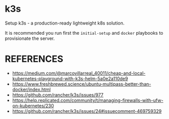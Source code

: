 # k3s

Setup k3s - a production-ready lightweight k8s solution.

It is recommended you run first the `initial-setup` and `docker` playbooks to
provisionate the server.


# REFERENCES
- https://medium.com/@marcovillarreal_40011/cheap-and-local-kubernetes-playground-with-k3s-helm-5a0e2a110de9
- https://www.freshbrewed.science/ubuntu-multipass-better-than-docker/index.html
- https://github.com/rancher/k3s/issues/977
- https://help.replicated.com/community/t/managing-firewalls-with-ufw-on-kubernetes/230
- https://github.com/rancher/k3s/issues/24#issuecomment-469759329
